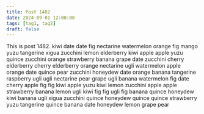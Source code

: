 ```yaml
---
title: Post 1482
date: 2024-09-01 12:00:00
tags: [tag1, tag2]
draft: false
---
```

This is post 1482.
kiwi
date
date
fig
nectarine
watermelon
orange
fig
mango
yuzu
tangerine
xigua
zucchini
lemon
elderberry
kiwi
apple
apple
yuzu
quince
zucchini
orange
strawberry
banana
grape
date
zucchini
cherry
elderberry
cherry
elderberry
orange
nectarine
ugli
watermelon
apple
orange
date
quince
pear
zucchini
honeydew
date
orange
banana
tangerine
raspberry
ugli
ugli
nectarine
pear
grape
ugli
banana
watermelon
fig
date
cherry
apple
fig
fig
kiwi
apple
yuzu
kiwi
lemon
zucchini
apple
apple
strawberry
banana
lemon
ugli
kiwi
fig
fig
ugli
fig
banana
quince
honeydew
kiwi
banana
ugli
xigua
zucchini
quince
honeydew
quince
quince
strawberry
yuzu
tangerine
quince
banana
date
honeydew
lemon
grape
pear
